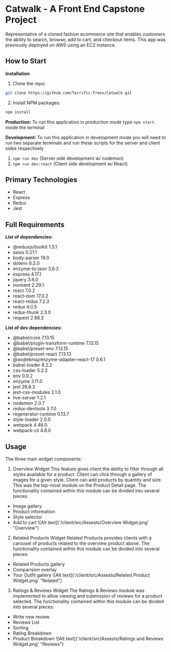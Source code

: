 # Catwalk - A Front End Capstone Project
Representative of a cloned fashion ecommerce site that enables customers the ability to search, browse, add to cart, and checkout items. This app was previously deployed on AWS using an EC2 instance.

## How to Start
  **Installation**
  1. Clone the repo:
  ```sh
  git clone https://github.com/Terrific-Trees/Catwalk.git
  ```
  2. Install NPM packages:
  ```sh
  npm install
  ```
  **Production:** To run this application in production mode type
  `npm start` inside the terminal <br />

  **Development:** To run this application in development mode you will need
  to run two separate terminals and run these scripts for the server and client sides respectively
  1) `npm run dev` (Server side development w/ nodemon)
  2) `npm run dev:react` (Client side development w/ React)

## Primary Technologies
- React
- Express
- Redux
- Jest

## Full Requirements
**List of dependencies:**
- @reduxjs/toolkit 1.5.1
- axios 0.21.1
- body-parser 19.0
- dotenv 8.2.0
- enzyme-to-json 3.6.2
- express 4.17.1
- jquery 3.6.0
- moment 2.29.1
- react 7.0.2
- react-dom 17.0.2
- react-redux 7.2.3
- redux 4.0.5
- redux-thunk 2.3.0
- request 2.88.2

**List of dev dependencies:**
- @babel/core 7.13.15
- @babel/plugin-transform-runtime 7.13.15
- @babel/preset-env 7.13.15
- @babel/preset-react 7.13.13
- @wojtekmaj/enzyme-adapter-react-17 0.6.1
- babel-loader 8.2.2
- css-loader 5.2.2
- env 0.0.2
- enzyme 3.11.0
- jest 26.6.3
- jest-css-modules 2.1.0
- live-server 1.2.1
- nodemon 2.0.7
- redux-devtools 3.7.0
- regenerator-runtime 0.13.7
- style-loader 2.0.0
- webpack 4.46.0
- webpack-cli 4.6.0

## Usage
The three main widget components: <br />
1. Overview Widget
This feature gives client the ability to filter through all styles available for a product. Client can click through a gallery of images for a given style. Client can add products by quantity and size. This was the top-most module on the Product Detail page. The functionality contained within this module can be divided into several pieces:
- Image gallery
- Product information
- Style selector
- Add to cart
![Alt text]('/client/src/Assests/Overview Widget.png' "Overview")

2. Related Products Widget
Related Products provides clients with a carousel of products related to the overview product above. The functionality contained within this module can be divided into several pieces:
- Related Products gallery
- Comparision overlay
- Your Outfit gallery
![Alt text]('/client/src/Assests/Related Product Widget.png' "Related")

3. Ratings & Reviews Widget
The Ratings & Reviews module was implemented to allow viewing and submission of reviews for a product selected. The functionality contained within this module can be divided into several pieces:
- Write new review
- Reviews List
- Sorting
- Rating Breakdown
- Product Breakdown
![Alt text]('/client/src/Assests/Ratings and Reviews Widget.png' "Reviews")